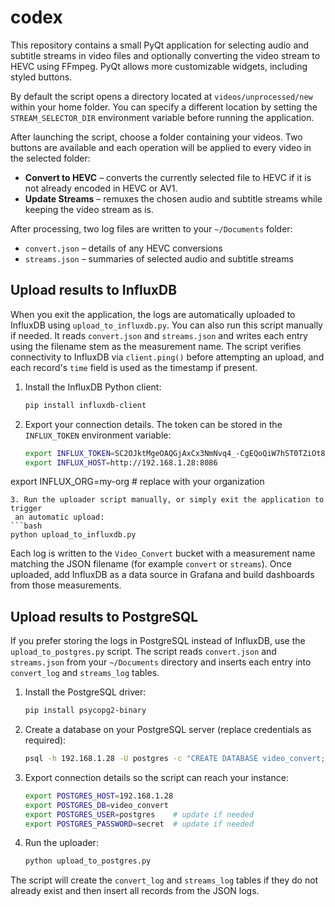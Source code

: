 # codex

This repository contains a small PyQt application for selecting audio and
subtitle streams in video files and optionally converting the video stream to
HEVC using FFmpeg. PyQt allows more customizable widgets, including styled
buttons.

By default the script opens a directory located at `videos/unprocessed/new`
within your home folder. You can specify a different location by setting the
`STREAM_SELECTOR_DIR` environment variable before running the application.

After launching the script, choose a folder containing your videos. Two buttons
are available and each operation will be applied to every video in the selected
folder:

* **Convert to HEVC** – converts the currently selected file to HEVC if it is not
  already encoded in HEVC or AV1.
* **Update Streams** – remuxes the chosen audio and subtitle streams while
  keeping the video stream as is.

After processing, two log files are written to your `~/Documents` folder:

- `convert.json` – details of any HEVC conversions
- `streams.json` – summaries of selected audio and subtitle streams

## Upload results to InfluxDB

When you exit the application, the logs are automatically uploaded to InfluxDB
using `upload_to_influxdb.py`. You can also run this script manually if
needed. It reads `convert.json` and `streams.json` and writes each entry using
the filename stem as the measurement name. The script verifies connectivity
to InfluxDB via `client.ping()` before attempting an upload, and each record's
`time` field is used as the timestamp if present.

1. Install the InfluxDB Python client:
   ```bash
   pip install influxdb-client
   ```
2. Export your connection details. The token can be stored in the `INFLUX_TOKEN` environment variable:
   ```bash
   export INFLUX_TOKEN=SC2OJktMgeOAQGjAxCx3NmNvq4_-CgEQoQiW7hST0TZiOt8q-zZA7MY-3X5VV3uJlB7DXbEnwCP7C95LhHAB1g==
   export INFLUX_HOST=http://192.168.1.28:8086
 export INFLUX_ORG=my-org  # replace with your organization
  ```
3. Run the uploader script manually, or simply exit the application to trigger
   an automatic upload:
  ```bash
  python upload_to_influxdb.py
  ```

Each log is written to the `Video_Convert` bucket with a measurement name
matching the JSON filename (for example `convert` or `streams`). Once uploaded,
add InfluxDB as a data source in Grafana and build dashboards from those
measurements.

## Upload results to PostgreSQL

If you prefer storing the logs in PostgreSQL instead of InfluxDB, use the
`upload_to_postgres.py` script. The script reads `convert.json` and
`streams.json` from your `~/Documents` directory and inserts each entry into
`convert_log` and `streams_log` tables.

1. Install the PostgreSQL driver:

   ```bash
   pip install psycopg2-binary
   ```

2. Create a database on your PostgreSQL server (replace credentials as
   required):

   ```bash
   psql -h 192.168.1.28 -U postgres -c "CREATE DATABASE video_convert;"
   ```

3. Export connection details so the script can reach your instance:

   ```bash
   export POSTGRES_HOST=192.168.1.28
   export POSTGRES_DB=video_convert
   export POSTGRES_USER=postgres    # update if needed
   export POSTGRES_PASSWORD=secret  # update if needed
   ```

4. Run the uploader:

   ```bash
   python upload_to_postgres.py
   ```

The script will create the `convert_log` and `streams_log` tables if they do not
already exist and then insert all records from the JSON logs.
